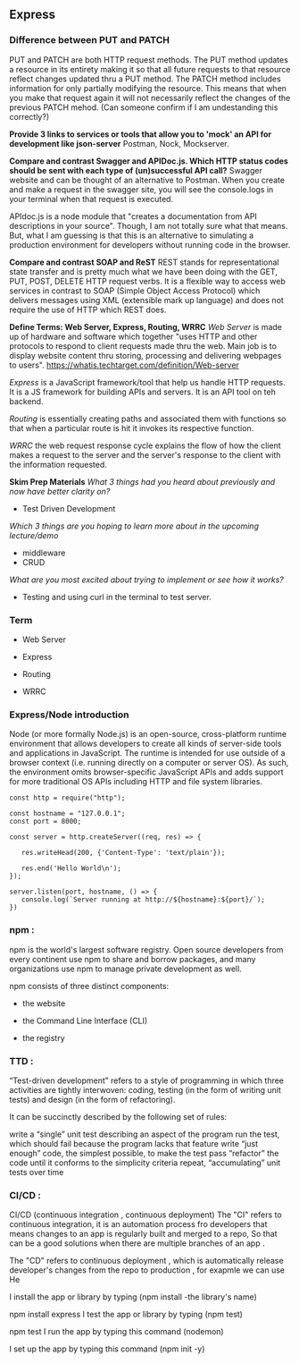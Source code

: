 ##  Express

### Difference between PUT and PATCH

PUT and PATCH are both HTTP request methods.  The PUT method updates a resource in its entirety making it so that all future requests to that resource reflect changes updated thru a PUT method. The PATCH method includes information for only partially modifying the resource.  This means that when you make that request again it will not necessarily reflect the changes of the previous PATCH mehod. (Can someone confirm if I am undestanding this correctly?)


**Provide 3 links to services or tools that allow you to 'mock' an API for development like json-server**
Postman, Nock, Mockserver.

**Compare and contrast Swagger and APIDoc.js.  Which HTTP status codes should be sent with each type of (un)successful API call?**
Swagger website and can be thought of an alternative to Postman.  When you create and make a request in the swagger site, you will see the console.logs in your terminal when that request is executed.

APIdoc.js is a node module that "creates a documentation from API descriptions in your source".  Though, I am not totally sure what that means.  But, what I am guessing is that this is an alternative to simulating a production environment for developers without running code in the browser.

**Compare and contrast SOAP and ReST**
REST stands for representational state transfer and is pretty much what we have been doing with the GET, PUT, POST, DELETE HTTP request verbs.  It is a flexible way to access web services in contrast to SOAP (Simple Object Access Protocol) which delivers messages using XML (extensible mark up language) and does not require the use of HTTP which REST does.

**Define Terms: Web Server, Express, Routing, WRRC**
*Web Server* is made up of hardware and software which together "uses HTTP and other protocols to respond to client requests made thru the web.  Main job is to display website content thru storing, processing and delivering webpages to users". https://whatis.techtarget.com/definition/Web-server

*Express* is a JavaScript framework/tool that help us handle HTTP requests.  It is a JS framework for building APIs and servers.  It is an API tool on teh backend. 

*Routing* is essentially creating paths and associated them with functions so that when a particular route is hit it invokes its respective function. 

*WRRC* the web request response cycle explains the flow of how the client makes a request to the server and the server's response to the client with the information requested.

**Skim Prep Materials**
*What 3 things had you heard about previously and now have better clarity on?*
- Test Driven Development

*Which 3 things are you hoping to learn more about in the upcoming lecture/demo*
- middleware
- CRUD

*What are you most excited about trying to implement or see how it works?*
- Testing and using curl in the terminal to test server. 

### Term

- Web Server

- Express

- Routing

- WRRC

### Express/Node introduction

Node (or more formally Node.js) is an open-source, cross-platform runtime environment that allows developers to create all kinds of server-side tools and applications in JavaScript. The runtime is intended for use outside of a browser context (i.e. running directly on a computer or server OS). As such, the environment omits browser-specific JavaScript APIs and adds support for more traditional OS APIs including HTTP and file system libraries.

```
const http = require("http");

const hostname = "127.0.0.1";
const port = 8000;

const server = http.createServer((req, res) => {

   res.writeHead(200, {'Content-Type': 'text/plain'});

   res.end('Hello World\n');
});

server.listen(port, hostname, () => {
   console.log(`Server running at http://${hostname}:${port}/`);
})
```

### npm :

npm is the world's largest software registry. Open source developers from every continent use npm to share and borrow packages, and many organizations use npm to manage private development as well.

npm consists of three distinct components:

- the website

- the Command Line Interface (CLI)

- the registry

### TTD :

“Test-driven development” refers to a style of programming in which three activities are tightly interwoven: coding, testing (in the form of writing unit tests) and design (in the form of refactoring).

It can be succinctly described by the following set of rules:

write a “single” unit test describing an aspect of the program
run the test, which should fail because the program lacks that feature
write “just enough” code, the simplest possible, to make the test pass
“refactor” the code until it conforms to the simplicity criteria
repeat, “accumulating” unit tests over time

### CI/CD :

CI/CD (continuous integration , continuous deployment)
The "CI" refers to continuous integration, it is an automation process fro developers that means changes to an app is regularly built and merged to a repo, So that can be a good solutions when there are multiple branches of an app .

The "CD" refers to continuous deployment , which is automatically release developer's changes from the repo to production , for exapmle we can use He

I install the app or library by typing (npm install -the library's name)

npm install express
I test the app or library by typing (npm test)

npm test 
I run the app by typing this command (nodemon)

I set up the app by typing this command (npm init -y)
